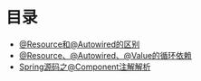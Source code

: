 # 目录
* [@Resource和@Autowired的区别](blogs/spring/@Resource和@Autowired的区别.md)
* [@Resource、@Autowired、@Value的循环依赖](blogs/spring/@Resource、@Autowired、@Value的循环依赖.md)
* [Spring源码之@Component注解解析](blogs/spring/Spring源码之@Component注解解析.md)